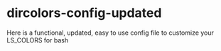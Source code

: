 # dircolors-config-updated
Here is a functional, updated, easy to use config file to customize your LS_COLORS for bash
